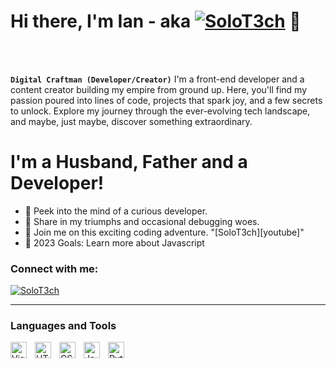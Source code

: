 # Hi there, I'm Ian - aka [![SoloT3ch](./img/youtube-dark.svg)](https://www.youtube.com/channel/UC98RCwEUZK_ubs4MQnLxPYg) 👋 
<br>
<br>

**`Digital Craftman (Developer/Creator)`**
I'm a front-end developer and a content creator building my empire from ground up. 
Here, you'll find my passion poured into lines of code, projects that spark joy, and 
a few secrets to unlock. Explore my journey through the ever-evolving tech landscape, and maybe, just maybe, discover something extraordinary.

# I'm a Husband, Father and a Developer!

- 🚀 Peek into the mind of a curious developer.
- 🌌 Share in my triumphs and occasional debugging woes.
- 🌈 Join me on this exciting coding adventure. "[SoloT3ch][youtube]"
- 🥅 2023 Goals: Learn more about Javascript

### Connect with me:

[![SoloT3ch]()](https://www.youtube.com/channel/UC98RCwEUZK_ubs4MQnLxPYg)

<!---
SoloT3ch/SoloT3ch is a ✨ special ✨ repository because its `README.md` (this file) appears on your GitHub profile.
You can click the Preview link to take a look at your changes.
--->
---

### Languages and Tools

<img align="left" alt="Visual Studio Code" width="26px" src="https://cdn.jsdelivr.net/gh/devicons/devicon/icons/vscode/vscode-original.svg" style="padding-right:10px;" />
<img align="left" alt="HTML5" width="26px" src="https://cdn.jsdelivr.net/gh/devicons/devicon/icons/html5/html5-original.svg" style="padding-right:10px;" />
<img align="left" alt="CSS3" width="26px" src="https://cdn.jsdelivr.net/gh/devicons/devicon/icons/css3/css3-original.svg" style="padding-right:10px;" />
<img align="left" alt="JavaScript" width="26px" src="https://cdn.jsdelivr.net/gh/devicons/devicon/icons/javascript/javascript-original.svg" style="padding-right:10px;" />
<img align="left" alt="Python" width="26px" src="https://cdn.jsdelivr.net/gh/devicons/devicon/icons/python/python-original.svg" style="padding-right:10px;" />
